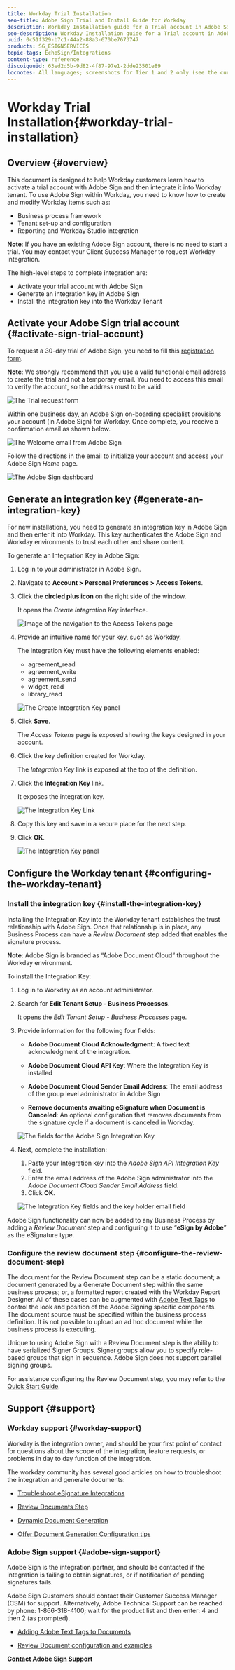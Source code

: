 ```yaml
---
title: Workday Trial Installation
seo-title: Adobe Sign Trial and Install Guide for Workday
description: Workday Installation guide for a Trial account in Adobe Sign
seo-description: Workday Installation guide for a Trial account in Adobe Sign
uuid: 0c51f329-b7c1-44a2-88a3-670be7673747
products: SG_ESIGNSERVICES
topic-tags: EchoSign/Integrations
content-type: reference
discoiquuid: 63ed2d5b-9d82-4f87-97e1-2dde23501e89
locnotes: All languages; screenshots for Tier 1 and 2 only (see the currently published localized page for guidance) 
---
```


# Workday Trial Installation{#workday-trial-installation}

## Overview {#overview}

This document is designed to help Workday customers learn how to activate a trial account with Adobe Sign and then integrate it into Workday tenant. To use Adobe Sign within Workday, you need to know how to create and modify Workday items such as:

* Business process framework
* Tenant set-up and configuration
* Reporting and Workday Studio integration

**Note**: If you have an existing Adobe Sign account, there is no need to start a trial. You may contact your Client Success Manager to request Workday integration.

The high-level steps to complete integration are:

* Activate your trial account with Adobe Sign
* Generate an integration key in Adobe Sign
* Install the integration key into the Workday Tenant

## Activate your Adobe Sign trial account {#activate-sign-trial-account}

To request a 30-day trial of Adobe Sign, you need to fill this [registration form](https://land.echosign.com/esign-trial-workday-registration.html).

**Note**: We strongly recommend that you use a valid functional email address to create the trial and not a temporary email. You need to access this email to verify the account, so the address must to be valid.

![The Trial request form](images/trial-land.png)

Within one business day, an Adobe Sign on-boarding specialist provisions your account (in Adobe Sign) for Workday. Once complete, you receive a confirmation email as shown below.

![The Welcome email from Adobe Sign](images/welcome-email-2020.png)

Follow the directions in the email to initialize your account and access your Adobe Sign *Home* page.

![The Adobe Sign dashboard](images/classic-home.png) 

## Generate an integration key {#generate-an-integration-key}

For new installations, you need to generate an integration key in Adobe Sign and then enter it into Workday. This key authenticates the Adobe Sign and Workday environments to trust each other and share content.

To generate an Integration Key in Adobe Sign:

1. Log in to your administrator in Adobe Sign.
1. Navigate to **Account &gt; Personal Preferences &gt; Access Tokens**.
1. Click the **circled plus icon** on the right side of the window.
   
   It opens the *Create Integration Key* interface.

    ![Image of the navigation to the Access Tokens page](images/navigate-to-group-accesstokens.png)

1. Provide an intuitive name for your key, such as Workday.

    The Integration Key must have the following elements enabled:

    * agreement_read
    * agreement_write
    * agreement_send
    * widget_read
    * library_read

    ![The Create Integration Key panel](images/create-integration-key-575.png)

1. Click **Save**.

    The *Access Tokens* page is exposed showing the keys designed in your account.

1. Click the key definition created for Workday.

    The *Integration Key* link is exposed at the top of the definition.

1. Click the **Integration Key** link.

    It exposes the integration key.

    ![The Integration Key Link](images/integration-key.png)

1. Copy this key and save in a secure place for the next step.
1. Click **OK**.

    ![The Integration Key panel](images/copy-the-key-575.png) 

## Configure the Workday tenant {#configuring-the-workday-tenant}

### Install the integration key {#install-the-integration-key}

Installing the Integration Key into the Workday tenant establishes the trust relationship with Adobe Sign. Once that relationship is in place, any Business Process can have a *Review Document* step added that enables the signature process.

**Note**: Adobe Sign is branded as “Adobe Document Cloud” throughout the Workday environment.

To install the Integration Key:

1. Log in to Workday as an account administrator.
1. Search for **Edit Tenant Setup - Business Processes**.

    It opens the *Edit Tenant Setup - Business Processes* page.

1. Provide information for the following four fields:

    * **Adobe Document Cloud Acknowledgment**: A fixed text acknowledgment of the integration.

    * **Adobe Document Cloud API Key**: Where the Integration Key is installed

    * **Adobe Document Cloud Sender Email Address**: The email address of the group level administrator in Adobe Sign

    * **Remove documents awaiting eSignature when Document is Canceled**: An optional configuration that removes documents from the signature cycle if a document is canceled in Workday.

    ![The fields for the Adobe Sign Integration Key](images/bp-filled-torn2-575.png)

1. Next, complete the installation:

    1. Paste your Integration key into the *Adobe Sign API Integration Key* field.
    1. Enter the email address of the Adobe Sign administrator into the *Adobe Document Cloud Sender Email Address* field.
    1. Click **OK**.

    ![The Integration Key fields and the key holder email field](images/bp-filled-small.png)

Adobe Sign functionality can now be added to any Business Process by adding a *Review Document* step and configuring it to use “**eSign by Adobe**” as the eSignature type.

### Configure the review document step {#configure-the-review-document-step}

The document for the Review Document step can be a static document; a document generated by a Generate Document step within the same business process; or, a formatted report created with the Workday Report Designer. All of these cases can be augmented with [Adobe Text Tags](https://adobe.com/go/adobesign_text_tag_guide) to control the look and position of the Adobe Signing specific components. The document source must be specified within the business process definition. It is not possible to upload an ad hoc document while the business process is executing.

Unique to using Adobe Sign with a Review Document step is the ability to have serialized Signer Groups. Signer groups allow you to specify role-based groups that sign in sequence. Adobe Sign does not support parallel signing groups.

For assistance configuring the Review Document step, you may refer to the [Quick Start Guide](https://experienceleague.adobe.com/docs/dc-sign-integrations/using/workday/quick-start.html).

## Support {#support}

### Workday support {#workday-support}

Workday is the integration owner, and should be your first point of contact for questions about the scope of the integration, feature requests, or problems in day to day function of the integration.

The workday community has several good articles on how to troubleshoot the integration and generate documents:

* [Troubleshoot eSignature Integrations](https://doc.workday.com/#/reader/3DMnG~27o049IYFWETFtTQ/zhA~hYllD3Hv1wu0CvHH_g)
* [Review Documents Step](https://doc.workday.com/#/reader/3DMnG~27o049IYFWETFtTQ/TboWWKQemecNipWgxLAjqg)
* [Dynamic Document Generation](https://community.workday.com/node/176443)  

* [Offer Document Generation Configuration tips](https://community.workday.com/node/183242)

### Adobe Sign support {#adobe-sign-support}

Adobe Sign is the integration partner, and should be contacted if the integration is failing to obtain signatures, or if notification of pending signatures fails.

Adobe Sign Customers should contact their Customer Success Manager (CSM) for support. Alternatively, Adobe Technical Support can be reached by phone: 1-866-318-4100; wait for the product list and then enter: 4 and then 2 (as prompted).

* [Adding Adobe Text Tags to Documents](https://adobe.com/go/adobesign_text_tag_guide)  

* [Review Document configuration and examples](https://experienceleague.adobe.com/docs/dc-sign-integrations/using/workday/quick-start.html)

[**Contact Adobe Sign Support**](https://adobe.com/go/adobesign-support-center)

